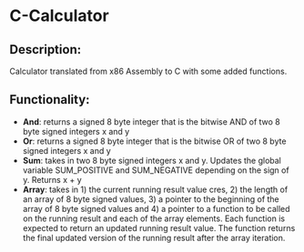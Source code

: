 # C-Calculator

## Description:

Calculator translated from x86 Assembly to C with some added functions.

## Functionality:

* **And**: returns a signed 8 byte integer that is the bitwise AND of two 8 byte signed integers x and y
* **Or**: returns a signed 8 byte integer that is the bitwise OR of two 8 byte signed integers x and y
* **Sum**: takes in two 8 byte signed integers x and y. Updates the global variable SUM_POSITIVE and SUM_NEGATIVE depending on the sign of y.  Returns x + y
* **Array**: takes in 1) the current running result value cres, 2) the length of an array of 8 byte signed values, 3) a pointer to the beginning of the array of 8 byte signed values and 4) a pointer to a function to be called on the running result and each of the array elements. Each function is expected to return an updated running result value.  The function returns the final updated version of the running result after the array iteration.
